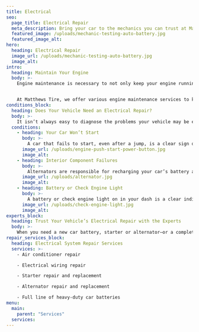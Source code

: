 ```yaml
---
title: Electrical
seo:
  page_title: Electrical Repair
  meta_description: Bring your car to the mechanics you can trust at Matthews Tire for replacement car batteries, starters and any other electrical repair service.
  featured_image: /uploads/mechanic-testing-auto-battery.jpg
  featured_image_alt:
hero:
  heading: Electrical Repair
  image_url: /uploads/mechanic-testing-auto-battery.jpg
  image_alt:
intro:
  heading: Maintain Your Engine
  body: >-
    Engine maintenance is necessary to not only keep your engine running efficiently and safely, but also to improve the overall performance and longevity of your vehicle. Keeping up with a proper engine maintenance routine may seem like a daunting task, but you’ll save yourself a lot of headaches and money by avoiding engine failure. 


    At Matthews Tire, we offer various engine maintenance services to keep your vehicle in the best condition possible, including oil changes, full engine inspections and more.
conditions_block:
  heading: Does Your Vehicle Need an Electrical Repair?
  body: >-
    It isn’t always easy to diagnose the problems your vehicle may be experiencing. If you’re not quite sure what may be going wrong, you can always count on Matthews Tire to provide comprehensive inspections and diagnoses. For your current peace of mind, here are some of the most common signs of vehicle electrical problems:
  conditions:
    - heading: Your Car Won’t Start
      body: >-
        A car that fails to start, even after a jump, is a clear sign of electrical issues. This could be caused by an old car battery in need of replacement or a failing starter. Even if you do get your car to start with a jump, but have to do so frequently because the battery continues to die, this is a strong indicator that it’s time to replace your car battery.
      image_url: /uploads/engine-push-start-power-button.jpg
      image_alt:
    - heading: Interior Component Failures
      body: >-
        Alternators are responsible for recharging your car’s battery and controlling the electrical components within your vehicle. If you notice that your car windows stop working, or that your dash and overhead lights flicker or dim, it could be an indication that your alternator is failing and in need of repair.
      image_url: /uploads/alternator.jpg
      image_alt:
    - heading: Battery or Check Engine Light
      body: >-
        A battery or check engine light on in your dash is a clear indication that something is amiss with your vehicle’s battery or electrical system. The expert team at your local Matthews Tire can quickly inspect your vehicle and determine the cause of this problem, as well as make the repairs and replacements necessary to keep you rolling.
      image_url: /uploads/check-engine-light.jpg
      image_alt:
experts_block:
  heading: Trust Your Vehicle’s Electrical Repair with the Experts
  body: >-
    When you need a new car battery, starter or alternator—or a complete electrical inspection and repair services, the expert mechanics at Matthews Tire are here to help. Our ASE master certified technicians have the expertise and dealer-quality tools necessary to get your electrical system and components back into top shape.
repair_services_block:
  heading: Electrical System Repair Services
  services: >-
    - Air conditioner repair

    - Electrical wiring repair

    - Starter repair and replacement

    - Alternator repair and replacement

    - Full line of heavy-duty car batteries
menu:
  main:
    parent: "Services"
  services:
---
```

